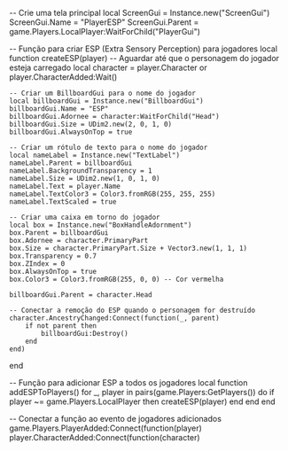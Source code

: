 -- Crie uma tela principal
local ScreenGui = Instance.new("ScreenGui")
ScreenGui.Name = "PlayerESP"
ScreenGui.Parent = game.Players.LocalPlayer:WaitForChild("PlayerGui")

-- Função para criar ESP (Extra Sensory Perception) para jogadores
local function createESP(player)
    -- Aguardar até que o personagem do jogador esteja carregado
    local character = player.Character or player.CharacterAdded:Wait()
    
    -- Criar um BillboardGui para o nome do jogador
    local billboardGui = Instance.new("BillboardGui")
    billboardGui.Name = "ESP"
    billboardGui.Adornee = character:WaitForChild("Head")
    billboardGui.Size = UDim2.new(2, 0, 1, 0)
    billboardGui.AlwaysOnTop = true

    -- Criar um rótulo de texto para o nome do jogador
    local nameLabel = Instance.new("TextLabel")
    nameLabel.Parent = billboardGui
    nameLabel.BackgroundTransparency = 1
    nameLabel.Size = UDim2.new(1, 0, 1, 0)
    nameLabel.Text = player.Name
    nameLabel.TextColor3 = Color3.fromRGB(255, 255, 255)
    nameLabel.TextScaled = true

    -- Criar uma caixa em torno do jogador
    local box = Instance.new("BoxHandleAdornment")
    box.Parent = billboardGui
    box.Adornee = character.PrimaryPart
    box.Size = character.PrimaryPart.Size + Vector3.new(1, 1, 1)
    box.Transparency = 0.7
    box.ZIndex = 0
    box.AlwaysOnTop = true
    box.Color3 = Color3.fromRGB(255, 0, 0) -- Cor vermelha

    billboardGui.Parent = character.Head

    -- Conectar a remoção do ESP quando o personagem for destruído
    character.AncestryChanged:Connect(function(_, parent)
        if not parent then
            billboardGui:Destroy()
        end
    end)
end

-- Função para adicionar ESP a todos os jogadores
local function addESPToPlayers()
    for _, player in pairs(game.Players:GetPlayers()) do
        if player ~= game.Players.LocalPlayer then
            createESP(player)
        end
    end
end

-- Conectar a função ao evento de jogadores adicionados
game.Players.PlayerAdded:Connect(function(player)
    player.CharacterAdded:Connect(function(character)
